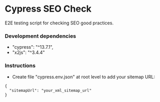 # Cypress SEO Check #

E2E testing script for checking SEO good practices.


### Development dependencies ###
* "cypress": "^13.7.1",
* "x2js": "^3.4.4"

### Instructions ###
* Create file "cypress.env.json" at root level to add your sitemap URL:

```
{
  "sitemapUrl": "your_xml_sitemap_url"
}
```